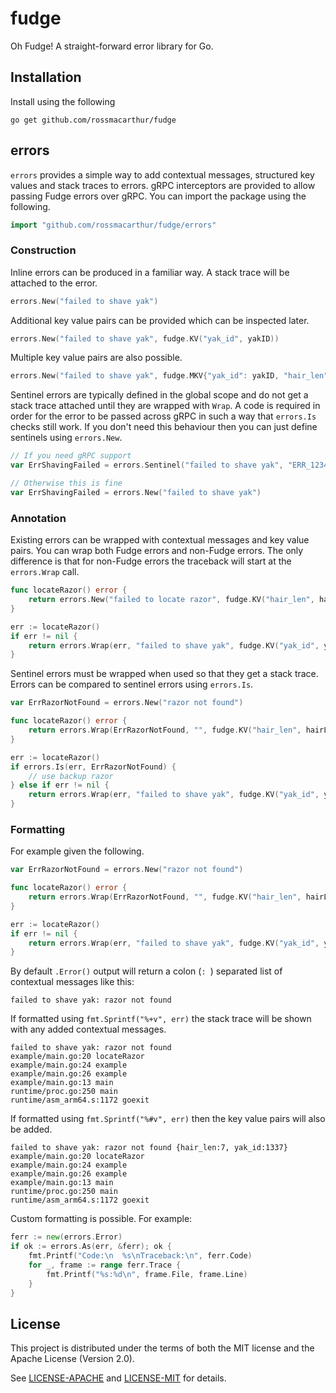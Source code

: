 # fudge

Oh Fudge! A straight-forward error library for Go.

## Installation

Install using the following

```
go get github.com/rossmacarthur/fudge
```

## errors

`errors` provides a simple way to add contextual messages, structured key values
and stack traces to errors. gRPC interceptors are provided to allow passing
Fudge errors over gRPC. You can import the package using the following.

```go
import "github.com/rossmacarthur/fudge/errors"
```

### Construction

Inline errors can be produced in a familiar way. A stack trace will be attached
to the error.

```go
errors.New("failed to shave yak")
```

Additional key value pairs can be provided which can be inspected later.

```go
errors.New("failed to shave yak", fudge.KV("yak_id", yakID))
```

Multiple key value pairs are also possible.

```go
errors.New("failed to shave yak", fudge.MKV{"yak_id": yakID, "hair_len": hairLen})
```

Sentinel errors are typically defined in the global scope and do not get a stack
trace attached until they are wrapped with `Wrap`. A code is required in order
for the error to be passed across gRPC in such a way that `errors.Is` checks
still work. If you don't need this behaviour then you can just define sentinels
using `errors.New`.

```go
// If you need gRPC support
var ErrShavingFailed = errors.Sentinel("failed to shave yak", "ERR_123456")

// Otherwise this is fine
var ErrShavingFailed = errors.New("failed to shave yak")
```

### Annotation

Existing errors can be wrapped with contextual messages and key value pairs. You
can wrap both Fudge errors and non-Fudge errors. The only difference is that
for non-Fudge errors the traceback will start at the `errors.Wrap` call.

```go
func locateRazor() error {
    return errors.New("failed to locate razor", fudge.KV("hair_len", hairLen))
}

err := locateRazor()
if err != nil {
    return errors.Wrap(err, "failed to shave yak", fudge.KV("yak_id", yakID))
}
```

Sentinel errors must be wrapped when used so that they get a stack trace. Errors
can be compared to sentinel errors using `errors.Is`.

```go
var ErrRazorNotFound = errors.New("razor not found")

func locateRazor() error {
    return errors.Wrap(ErrRazorNotFound, "", fudge.KV("hair_len", hairLen))
}

err := locateRazor()
if errors.Is(err, ErrRazorNotFound) {
    // use backup razor
} else if err != nil {
    return errors.Wrap(err, "failed to shave yak", fudge.KV("yak_id", yakID))
}
```

### Formatting

For example given the following.

```go
var ErrRazorNotFound = errors.New("razor not found")

func locateRazor() error {
    return errors.Wrap(ErrRazorNotFound, "", fudge.KV("hair_len", hairLen))
}

err := locateRazor()
if err != nil {
    return errors.Wrap(err, "failed to shave yak", fudge.KV("yak_id", yakID))
}
```

By default `.Error()` output will return a colon (`: `) separated list of
contextual messages like this:

```
failed to shave yak: razor not found
```

If formatted using `fmt.Sprintf("%+v", err)` the stack trace will be shown with
any added contextual messages.

```text
failed to shave yak: razor not found
example/main.go:20 locateRazor
example/main.go:24 example
example/main.go:26 example
example/main.go:13 main
runtime/proc.go:250 main
runtime/asm_arm64.s:1172 goexit
```

If formatted using `fmt.Sprintf("%#v", err)` then the key value pairs will also
be added.

```text
failed to shave yak: razor not found {hair_len:7, yak_id:1337}
example/main.go:20 locateRazor
example/main.go:24 example
example/main.go:26 example
example/main.go:13 main
runtime/proc.go:250 main
runtime/asm_arm64.s:1172 goexit
```

Custom formatting is possible. For example:

```go
ferr := new(errors.Error)
if ok := errors.As(err, &ferr); ok {
    fmt.Printf("Code:\n  %s\nTraceback:\n", ferr.Code)
    for _, frame := range ferr.Trace {
        fmt.Printf("%s:%d\n", frame.File, frame.Line)
    }
}
```

## License

This project is distributed under the terms of both the MIT license and the
Apache License (Version 2.0).

See [LICENSE-APACHE](LICENSE-APACHE) and [LICENSE-MIT](LICENSE-MIT) for details.
